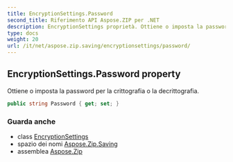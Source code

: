 ```yaml
---
title: EncryptionSettings.Password
second_title: Riferimento API Aspose.ZIP per .NET
description: EncryptionSettings proprietà. Ottiene o imposta la password per la crittografia o la decrittografia.
type: docs
weight: 20
url: /it/net/aspose.zip.saving/encryptionsettings/password/
---
```

## EncryptionSettings.Password property

Ottiene o imposta la password per la crittografia o la decrittografia.

```csharp
public string Password { get; set; }
```

### Guarda anche

* class [EncryptionSettings](../)
* spazio dei nomi [Aspose.Zip.Saving](../../encryptionsettings/)
* assemblea [Aspose.Zip](../../../)


